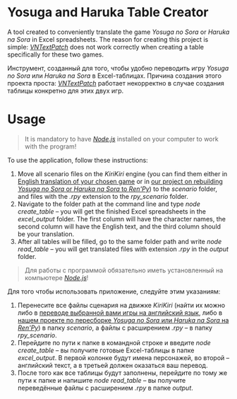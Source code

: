 # Yosuga and Haruka Table Creator
A tool created to conveniently translate the game _Yosuga no Sora_ or _Haruka na Sora_ in Excel spreadsheets. The reason for creating this project is simple: [_VNTextPatch_](https://github.com/arcusmaximus/VNTranslationTools/tree/main) does not work correctly when creating a table specifically for these two games.

Инструмент, созданный для того, чтобы удобно переводить игру _Yosuga no Sora_ или _Haruka na Sora_ в Excel-таблицах. Причина создания этого проекта проста: [_VNTextPatch_](https://github.com/arcusmaximus/VNTranslationTools/tree/main) работает некорректно в случае создания таблицы конкретно для этих двух игр.

# Usage
> It is mandatory to have [_Node.js_](https://nodejs.org/ru) installed on your computer to work with the program!

To use the application, follow these instructions:
1. Move all scenario files on the _KiriKiri_ engine (you can find them either in [English translation of your chosen game](https://trjr.wordpress.com/download/) or in [our project on rebuilding _Yosuga no Sora_ or _Haruka na Sora_ to _Ren'Py_](https://github.com/anatolytumbochkavn/haruka_renpy_port)) to the _scenario_ folder, and files with the _.rpy_ extension to the _rpy_scenario_ folder.
2. Navigate to the folder path at the command line and type _node create_table_ – you will get the finished Excel spreadsheets in the _excel_output_ folder. The first column will have the character names, the second column will have the English text, and the third column should be your translation.
3. After all tables will be filled, go to the same folder path and write _node read_table_ – you will get translated files with extension _.rpy_ in the _output_ folder.

> Для работы с программой обязательно иметь установленный на компьютере [_Node.js_](https://nodejs.org/ru)!

Для того чтобы использовать приложение, следуйте этим указаниям:
1. Перенесите все файлы сценария на движке _KiriKiri_ (найти их можно либо в [переводе выбранной вами игры на английский язык](https://trjr.wordpress.com/download/), либо в [нашем проекте по пересборке _Yosuga no Sora_ или _Haruka na Sora_ на _Ren'Py_](https://github.com/anatolytumbochkavn/haruka_renpy_port)) в папку _scenario_, а файлы с расширением _.rpy_ – в папку _rpy_scenario_.
2. Перейдите по пути к папке в командной строке и введите _node create_table_ – вы получите готовые Excel-таблицы в папке _excel_output_. В первой колонке будут имена персонажей, во второй – английский текст, а в третьей должен оказаться ваш перевод.
3. После того как все таблицы будут заполнены, перейдите по тому же пути к папке и напишите _node read_table_ – вы получите переведённые файлы с расширением _.rpy_ в папке _output_.
